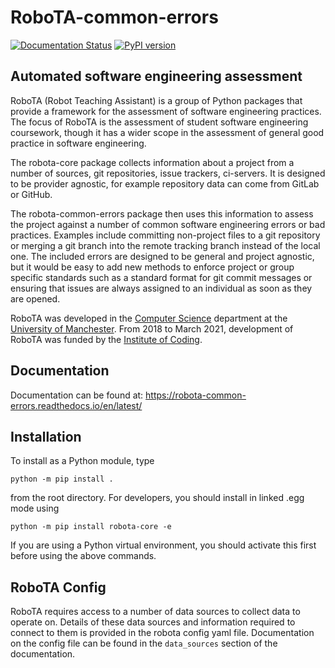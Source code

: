 # RoboTA-common-errors
[![Documentation Status](https://readthedocs.org/projects/robota-common-errors/badge/?version=latest)](https://robota-common-errors.readthedocs.io/en/latest/?badge=latest)
[![PyPI version](https://badge.fury.io/py/robota-common-errors.svg)](https://badge.fury.io/py/robota-common-errors)

## Automated software engineering assessment

RoboTA (Robot Teaching Assistant) is a group of Python packages that provide a framework for
the assessment of software engineering practices. The focus of RoboTA is the assessment of
student software engineering coursework, though it has a wider scope in the assessment of
general good practice in software engineering.

The robota-core package collects information about a project from a number of sources,
git repositories, issue trackers, ci-servers. It is designed to be provider agnostic, for example
repository data can come from GitLab or GitHub.

The robota-common-errors package then uses this information to assess the project against a number
of common software engineering errors or bad practices. Examples include committing non-project files
to a git repository or merging a git branch into the remote tracking branch instead of the local one.
The included errors are designed to be general and project agnostic, but it would be easy to add new methods
to enforce project or group specific standards such as a standard format for git commit messages or ensuring
that issues are always assigned to an individual as soon as they are opened.

RoboTA was developed in the [Computer Science](https://www.cs.manchester.ac.uk/) department
at the [University of Manchester](https://www.manchester.ac.uk/).
From 2018 to March 2021, development of RoboTA was funded by the
[Institute of Coding](https://ioc.cs.manchester.ac.uk/).

## Documentation

Documentation can be found at: https://robota-common-errors.readthedocs.io/en/latest/

## Installation

To install as a Python module, type

``python -m pip install .``

from the root directory. 
For developers, you should install in linked .egg mode using

``python -m pip install robota-core -e``

If you are using a Python virtual environment, you should activate this first before using the above commands.

## RoboTA Config

RoboTA requires access to a number of data sources to collect data to operate on. 
Details of these data sources and information required to connect to them is provided in the robota config yaml file.
Documentation on the config file can be found in the `data_sources` section of the documentation.